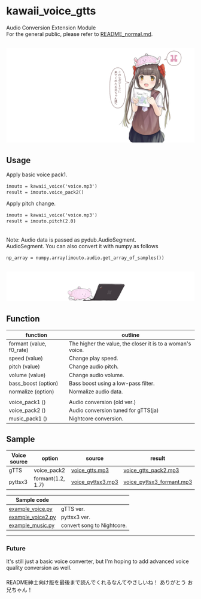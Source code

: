 # kawaii_voice_gtts  
Audio Conversion Extension Module  
For the general public, please refer to [README_normal.md](./README_normal.md).  
  
![top_illust_11](./illust/top_illust_13.png)
---
## Usage  
Apply basic voice pack1.
```
imouto = kawaii_voice('voice.mp3')  
result = imouto.voice_pack2()
```
Apply pitch change.
```
imouto = kawaii_voice('voice.mp3')  
result = imouto.pitch(2.0)
```  
　  
Note: Audio data is passed as pydub.AudioSegment.  
AudioSegment. You can also convert it with numpy as follows  
```
np_array = numpy.array(imouto.audio.get_array_of_samples())
```


![sub_illust_3](./illust/sub_illust_3.png)
---
## Function
| function | outline |
--- | ---
| formant (value, f0_rate) | The higher the value, the closer it is to a woman's voice. |
| speed (value) | Change play speed. |
| pitch (value) | Change audio pitch. |
| volume (value) | Change audio volume. |
| bass_boost (option) | Bass boost using a low-pass filter. |
| normalize (option) | Normalize audio data. |
|||
| voice_pack1 () | Audio conversion (old ver.) |
| voice_pack2 () | Audio conversion tuned for gTTS(ja) |
| music_pack1 () | Nightcore conversion. |

## Sample  
| Voice source | option | source | result |
| ----- | ----- | ----- | ----- |
| gTTS | voice_pack2 | [voice_gtts.mp3](./sample/voice_gtts.mp3) | [voice_gtts_pack2.mp3](./sample/voice_gtts_pack2.mp3) |
| pyttsx3 | formant(1.2, 1.7) | [voice_pyttsx3.mp3](./sample/voice_pyttsx3.mp3) | [voice_pyttsx3_formant.mp3](./sample/voice_pyttsx3_formant.mp3) |
  
| Sample code | |
| ----- | ----- |
| [example_voice.py](./example_voice.py)| gTTS ver. |
| [example_voice2.py](./example_voice2.py) | pyttsx3 ver. | 
| [example_music.py](./example_music.py) | convert song to Nightcore. |

---
### Future  
It's still just a basic voice converter, but I'm hoping to add advanced voice quality conversion as well.  
　  
README紳士向け版を最後まで読んでくれるなんてやさしいね！  ありがとう お兄ちゃん！

